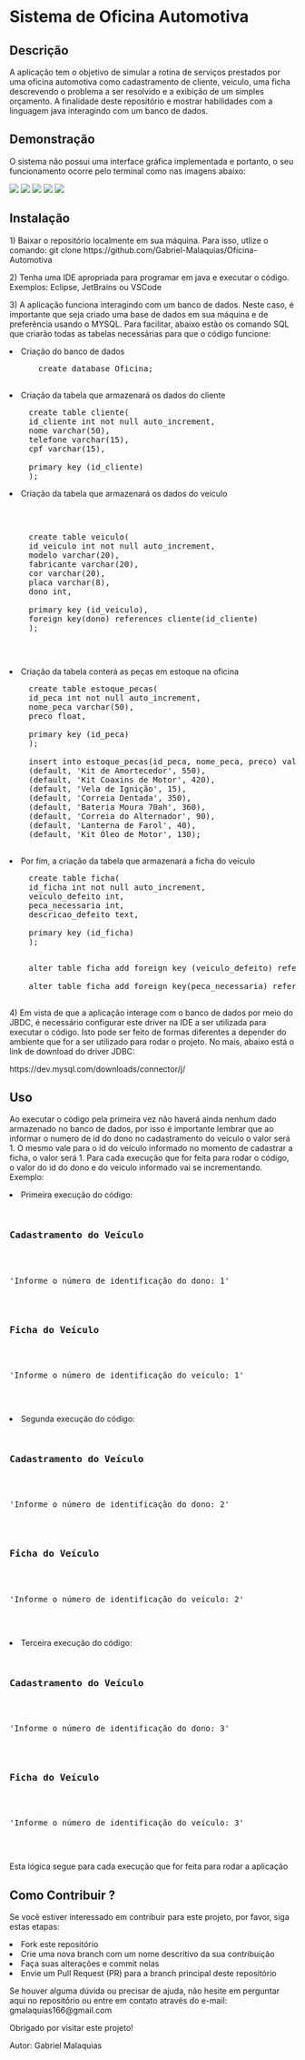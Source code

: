 <h1>Sistema de Oficina Automotiva</h1>
<h2>Descrição</h2>
<p>A aplicação tem o objetivo de simular a rotina de serviços prestados por uma oficina automotiva como cadastramento de cliente, veiculo, uma ficha descrevendo o problema a ser resolvido e a exibição de um simples
orçamento. A finalidade deste repositório e mostrar habilidades com a linguagem java interagindo com um banco de dados.</p>
<h2>Demonstração</h2>
<p>O sistema não possui uma interface gráfica implementada e portanto, o seu funcionamento ocorre pelo terminal como nas imagens abaixo:</p>
<img src="https://github.com/Gabriel-Malaquias/Oficina-Automotiva/blob/main/Pacote/Imagens_Demonstra%C3%A7%C3%A3o/Cliente.png"> 
<img src="https://github.com/Gabriel-Malaquias/Oficina-Automotiva/blob/main/Pacote/Imagens_Demonstra%C3%A7%C3%A3o/Veiculo.png">
<img src="https://github.com/Gabriel-Malaquias/Oficina-Automotiva/blob/main/Pacote/Imagens_Demonstra%C3%A7%C3%A3o/Ficha.png">
<img src="https://github.com/Gabriel-Malaquias/Oficina-Automotiva/blob/main/Pacote/Imagens_Demonstra%C3%A7%C3%A3o/Or%C3%A7amento.png">
<img src="https://github.com/Gabriel-Malaquias/Oficina-Automotiva/blob/main/Pacote/Imagens_Demonstra%C3%A7%C3%A3o/Or%C3%A7amento_part2.png">
<h2>Instalação</h2>
<p>1) Baixar o repositório localmente em sua máquina. Para isso, utlize o comando: git clone https://github.com/Gabriel-Malaquias/Oficina-Automotiva
<p>2) Tenha uma IDE apropriada para programar em java e executar o código. Exemplos: Eclipse, JetBrains ou VSCode</p>
<p>3) A aplicação funciona interagindo com um banco de dados. Neste caso, é importante que seja criado uma base de dados em sua máquina e de preferência usando o MYSQL. Para facilitar, abaixo estão 
os comando SQL que criarão todas as tabelas necessárias para que o código funcione:</p>
<div>
  <nav>
    <li>Criação do banco de dados</li>
    <p>
      <pre>
      create database Oficina;
      </pre>
    </p>
    <li>Criação da tabela que armazenará os dados do cliente
    <p>
    <pre>
    create table cliente(
    id_cliente int not null auto_increment,
    nome varchar(50),
    telefone varchar(15),
    cpf varchar(15),<br>
    primary key (id_cliente)
    );</pre></p>
    </li>
    <li>Criação da tabela que armazenará os dados do veículo
    <pre>
    <p>
    create table veiculo(
    id_veiculo int not null auto_increment,
    modelo varchar(20),
    fabricante varchar(20),
    cor varchar(20),
    placa varchar(8),
    dono int,<br>
    primary key (id_veiculo),
    foreign key(dono) references cliente(id_cliente)
    );</p>
    </pre>
    </li>
    <li>Criação da tabela conterá as peças em estoque na oficina
    <p>
    <pre>
    create table estoque_pecas(
    id_peca int not null auto_increment,
    nome_peca varchar(50),
    preco float,<br>
    primary key (id_peca)
    );<br>
    insert into estoque_pecas(id_peca, nome_peca, preco) values 
    (default, 'Kit de Amortecedor', 550),
    (default, 'Kit Coaxins de Motor', 420),
    (default, 'Vela de Ignição', 15),
    (default, 'Correia Dentada', 350),
    (default, 'Bateria Moura 70ah', 360),
    (default, 'Correia do Alternador', 90),
    (default, 'Lanterna de Farol', 40),
    (default, 'Kit Óleo de Motor', 130);
    </pre>
    </p>
    </li>
    <li>Por fim, a criação da tabela que armazenará a ficha do veículo
    <p>
    <pre>
    create table ficha(
    id_ficha int not null auto_increment,
    veiculo_defeito int,
    peca_necessaria int,
    descricao_defeito text,<br>
    primary key (id_ficha)
    );</p>
    alter table ficha add foreign key (veiculo_defeito) references veiculo(id_veiculo);<br>
    alter table ficha add foreign key(peca_necessaria) references estoque_pecas(id_pecas);
    </pre>  
  </li>
  </nav>
</div>
<p>4) Em vista de que a aplicação interage com o banco de dados por meio do JBDC, é necessário configurar este driver na IDE a ser utilizada para executar o código. Isto pode ser feito de formas diferentes a depender
do ambiente que for a ser utilizado para rodar o projeto. No mais, abaixo está o link de download do driver JDBC:</p>
<p>https://dev.mysql.com/downloads/connector/j/</p>
<h2>Uso</h2>
<p>Ao executar o código pela primeira vez não haverá ainda nenhum dado armazenado no banco de dados, por isso é importante lembrar que ao informar o numero de id do dono no cadastramento do veículo o valor será 1. O mesmo
vale para o id do veículo informado no momento de cadastrar a ficha, o valor será 1. Para cada execução que for feita para rodar o código, o valor do id do dono e do veículo informado vai se incrementando. Exemplo:
<div>
  <nav>
    <li>Primeira execução do código: 
      <pre>
      <h3>Cadastramento do Veículo</h3>
      <p>'Informe o número de identificação do dono: 1'</p>
      <h3>Ficha do Veículo</h3>
      <p>'Informe o número de identificação do veículo: 1'</p>
      </pre>
    </li>
    <li>Segunda execução do código:
      <pre>
      <h3>Cadastramento do Veículo</h3>
      <p>'Informe o número de identificação do dono: 2'</p>
      <h3>Ficha do Veículo</h3>
      <p>'Informe o número de identificação do veículo: 2'</p>
      </pre>
    </li>
    <li>Terceira execução do código:
      <pre>
      <h3>Cadastramento do Veículo</h3>
      <p>'Informe o número de identificação do dono: 3'</p>
      <h3>Ficha do Veículo</h3>  
      <p>'Informe o número de identificação do veículo: 3'</p>
      </pre>
    </li>
  </nav>
</div> 
Esta lógica segue para cada execução que for feita para rodar a aplicação
</p>
<h2>Como Contribuir ?</h2>
<p>Se você estiver interessado em contribuir para este projeto, por favor, siga estas etapas:
<div>
  <nav>  
    <li>Fork este repositório</li>
    <li>Crie uma nova branch com um nome descritivo da sua contribuição</li>
    <li>Faça suas alterações e commit nelas</li>
    <li>Envie um Pull Request (PR) para a branch principal deste repositório</li>
  </nav>
</div>
</p>
<p>Se houver alguma dúvida ou precisar de ajuda, não hesite em perguntar aqui no repositório ou entre em contato através do e-mail: gmalaquias166@gmail.com

Obrigado por visitar este projeto!

Autor: Gabriel Malaquias 
</p>
